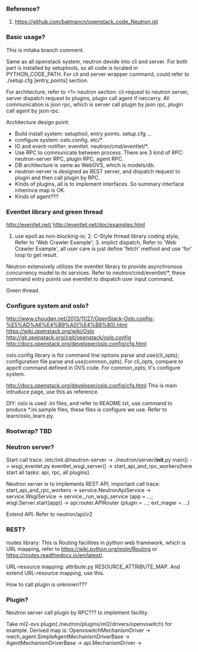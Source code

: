 ### Reference?

1. https://github.com/batmancn/openstack_code_Neutron.git


### Basic usage?

This is mitaka branch comment.

Same as all openstack system, neutron devide into cli and server. For both part is installed by setuptools, so all code is located in PYTHON_CODE_PATH. For cli and server wrapper command, could refer to ./setup.cfg [entry_points] section.

For architecture, refer to <1> neutron section: cli request to neutron server, server dispatch request to plugins, plugin call agent if neccerry. All communication is json rpc, which is server call plugin by json rpc, plugin call agent by json rpc.

Architecture design point:
- Build install system: setuptool, entry points. setup.cfg ...
- configure system: oslo.config. etc/*.
- IO and event-notifier: eventlet. neutron/cmd/eventlet/*.
- Use RPC to communicate between process. There are 3 kind of RPC: neutron-server RPC, plugin RPC, agent RPC.
- DB architecture is same as WebOVS, which is models/db.
- neutron-server is designed as REST server, and dispatch request to plugin and then call plugin by RPC.
- Kinds of plugins, all is to implement interfaces. So summary interface inherince map is OK.
- Kinds of agent???


### Eventlet library and green thread

http://eventlet.net/
http://eventlet.net/doc/examples.html

1. use epoll as non-blocking-io; 2. C-Style thread library coding style, Refer to 'Web Crawler Example'; 3. implict dispatch, Refer to 'Web Crawler Example', all user care is just define 'fetch' method and use 'for' loop to get result.

Neutron extensively utilizes the eventlet library to provide asynchronous concurrency model to its services. Refer to neutron/cmd/eventlet/*, these command entry points use eventlet to dispatch user input command.

Green thread.


### Configure system and oslo?

http://www.choudan.net/2013/11/27/OpenStack-Oslo.config-%E5%AD%A6%E4%B9%A0(%E4%B8%80).html
https://wiki.openstack.org/wiki/Oslo
http://git.openstack.org/cgit/openstack/oslo.config
http://docs.openstack.org/developer/oslo.config/cfg.html

oslo.config library is for command line options parse and use(cli_opts); configuration file parse and use(common_opts). For cli_opts, compare to appctl command defined in OVS code. For common_opts, it's configure system.

http://docs.openstack.org/developer/oslo.config/cfg.html This is main intruduce page, use this as reference.

DIY: oslo is used .ini files, and refer to README.txt, use command to produce *.ini.sample files, these files is configure we use. Refer to learn/oslo_learn.py.


### Rootwrap? TBD


### Neutron server?

Start call trace:
/etc/init.d/neutron-server -> ./neutron/server/__init__.py main() -> wsgi_evenlet.py eventlet_wsgi_server() -> start_api_and_rpc_workers(here start all tasks: api, rpc, all plugins).

Neutron server is to implements REST API, important call trace:
start_api_and_rpc_workers -> service.NeutronApiService -> service.WsgiService -> service._run_wsgi_service (app = ...; wsgi.Server.start(app)) -> api.router.APIRouter (plugin = ...; ext_mager = ...)

Extend API:
Refer to neutron/api/v2


### REST?

routes library:
This is Routing facilities in python web framework, which is URL mapping, refer to https://wiki.python.org/moin/Routing or https://routes.readthedocs.io/en/latest/.

URL-resource mapping:
attribute.py RESOURCE_ATTRIBUTE_MAP. And extend URL-resource mapping, use this.

How to call plugin is unknown???


### Plugin?

Neutron server call plugin by RPC??? to implement facility.

Take ml2-ovs plugin(./neutron/plugins/ml2/drivers/openvswitch) for example. Derived map is: OpenvswitchMechanismDriver -> mech_agent.SimpleAgentMechanismDriverBase -> AgentMechanismDriverBase -> api.MechanismDriver ->
